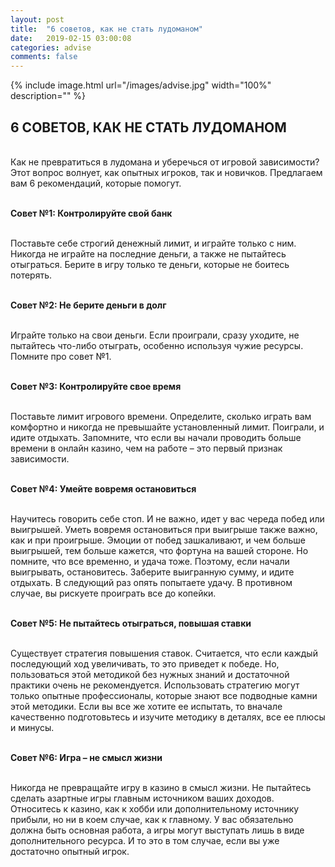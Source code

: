 ```yaml
---
layout: post
title:  "6 советов, как не стать лудоманом"
date:   2019-02-15 03:00:08
categories: advise
comments: false
---
```


{% include image.html url="/images/advise.jpg" width="100%" description="" %}

## 6 СОВЕТОВ, КАК НЕ СТАТЬ ЛУДОМАНОМ

<br>Как не превратиться в лудомана и уберечься от игровой зависимости? Этот вопрос волнует, как опытных игроков, так и новичков. Предлагаем вам 6 рекомендаций, которые помогут.

<br><strong>Совет №1: Контролируйте свой банк</strong>

<br>Поставьте себе строгий денежный лимит, и играйте только с ним. Никогда не играйте на последние деньги, а также не пытайтесь отыграться. Берите в игру только те деньги, которые не боитесь потерять.

<br><strong>Совет №2: Не берите деньги в долг</strong>

<br>Играйте только на свои деньги. Если проиграли, сразу уходите, не пытайтесь что-либо отыграть, особенно используя чужие ресурсы. Помните про совет №1.

<br><strong>Совет №3: Контролируйте свое время</strong>

<br>Поставьте лимит игрового времени. Определите, сколько играть вам комфортно и никогда не превышайте установленный лимит. Поиграли, и идите отдыхать. Запомните, что если вы начали проводить больше времени в онлайн казино, чем на работе – это первый признак зависимости.

<br><strong>Совет №4: Умейте вовремя остановиться</strong>

<br>Научитесь говорить себе стоп. И не важно, идет у вас череда побед или выигрышей. Уметь вовремя остановиться при выигрыше также важно, как и при проигрыше. Эмоции от побед зашкаливают, и чем больше выигрышей, тем больше кажется, что фортуна на вашей стороне. Но помните, что все временно, и удача тоже. Поэтому, если начали выигрывать, остановитесь. Заберите выигранную сумму, и идите отдыхать. В следующий раз опять попытаете удачу. В противном случае, вы рискуете проиграть все до копейки.

<br><strong>Совет №5: Не пытайтесь отыграться, повышая ставки</strong>

<br>Существует стратегия повышения ставок. Считается, что если каждый последующий ход увеличивать, то это приведет к победе. Но, пользоваться этой методикой без нужных знаний и достаточной практики очень не рекомендуется. Использовать стратегию могут только опытные профессионалы, которые знают все подводные камни этой методики. Если вы все же хотите ее испытать, то вначале качественно подготовьтесь и изучите методику в деталях, все ее плюсы и минусы. 

<br><strong>Совет №6: Игра – не смысл жизни</strong>

<br>Никогда не превращайте игру в казино в смысл жизни. Не пытайтесь сделать азартные игры главным источником ваших доходов. Относитесь к казино, как к хобби или дополнительному источнику прибыли, но ни в коем случае, как к главному. У вас обязательно должна быть основная работа, а игры могут выступать лишь в виде дополнительного ресурса. И то это в том случае, если вы уже достаточно опытный игрок. 

